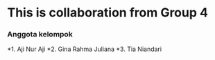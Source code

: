 # This is collaboration from Group 4
### Anggota kelompok
*1. Aji Nur Aji
*2. Gina Rahma Juliana
*3. Tia Niandari
